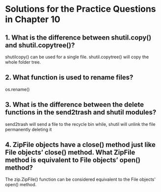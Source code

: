 # Solutions for the Practice Questions in Chapter 10

## 1. What is the difference between shutil.copy() and shutil.copytree()?
shutilcopy() can be used for a single file. shutil.copytree() will copy the whole folder tree.
## 2. What function is used to rename files?
os.rename()
## 3. What is the difference between the delete functions in the send2trash and shutil modules?
send2trash will send a file to the recycle bin while, shutil will unlink the file permanently deleting it
## 4. ZipFile objects have a close() method just like File objects’ close() method. What ZipFile method is equivalent to File objects’ open() method?
The zip.ZipFile() function can be considered equivalent to the File objects' open() method.